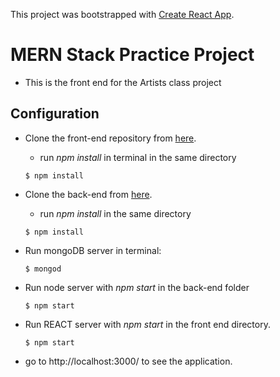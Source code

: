 This project was bootstrapped with [Create React App](https://github.com/facebook/create-react-app).

# MERN Stack Practice Project
- This is the front end for the Artists class project

## Configuration
- Clone the front-end repository from [here](https://github.com/anharathoi/artist-f-e).
  - run *npm install* in terminal in the  same directory
  ```
  $ npm install
  ```
- Clone the back-end from [here](https://github.com/anharathoi/artists-back-end).
  - run *npm install* in the same directory
  ```
  $ npm install
  ```
- Run mongoDB server in terminal:
  ``` 
  $ mongod
  ```
- Run node server with *npm start* in the back-end folder

  ```
  $ npm start
  ```
- Run REACT server with *npm start* in the front end directory.
  ```
  $ npm start
  ```
- go to http://localhost:3000/ to see the application.